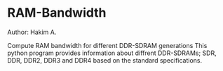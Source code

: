 RAM-Bandwidth
=============

Author: Hakim A.

Compute RAM bandwidth for different DDR-SDRAM generations
This python program provides information about diffrent DDR-SDRAMs; SDR, DDR, DDR2, DDR3 and DDR4 based on the standard specifications.

